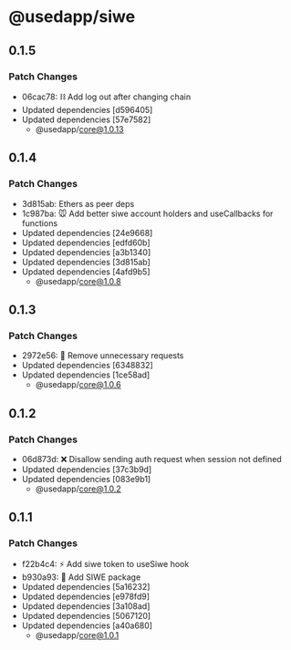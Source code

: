 # @usedapp/siwe

## 0.1.5

### Patch Changes

- 06cac78: ⛓ Add log out after changing chain
- Updated dependencies [d596405]
- Updated dependencies [57e7582]
  - @usedapp/core@1.0.13

## 0.1.4

### Patch Changes

- 3d815ab: Ethers as peer deps
- 1c987ba: 🐭 Add better siwe account holders and useCallbacks for functions
- Updated dependencies [24e9668]
- Updated dependencies [edfd60b]
- Updated dependencies [a3b1340]
- Updated dependencies [3d815ab]
- Updated dependencies [4afd9b5]
  - @usedapp/core@1.0.8

## 0.1.3

### Patch Changes

- 2972e56: 🥳 Remove unnecessary requests
- Updated dependencies [6348832]
- Updated dependencies [1ce58ad]
  - @usedapp/core@1.0.6

## 0.1.2

### Patch Changes

- 06d873d: ❌ Disallow sending auth request when session not defined
- Updated dependencies [37c3b9d]
- Updated dependencies [083e9b1]
  - @usedapp/core@1.0.2

## 0.1.1

### Patch Changes

- f22b4c4: ⚡ Add siwe token to useSiwe hook
- b930a93: 🦍 Add SIWE package
- Updated dependencies [5a16232]
- Updated dependencies [e978fd9]
- Updated dependencies [3a108ad]
- Updated dependencies [5067120]
- Updated dependencies [a40a680]
  - @usedapp/core@1.0.1
